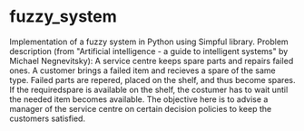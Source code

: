 # fuzzy_system
Implementation of a fuzzy system in Python using Simpful library. 
Problem description (from "Artificial intelligence - a guide to intelligent systems" by Michael Negnevitsky):
A service centre keeps spare parts and repairs failed ones. A customer brings a failed item and recieves a spare of the same type. Failed parts are repered, placed on the shelf, and thus become spares. If the requiredspare is available on the shelf, the costumer has to wait until the needed item becomes available. The objective here is to advise a manager of the service centre on certain decision policies to keep the customers satisfied.
